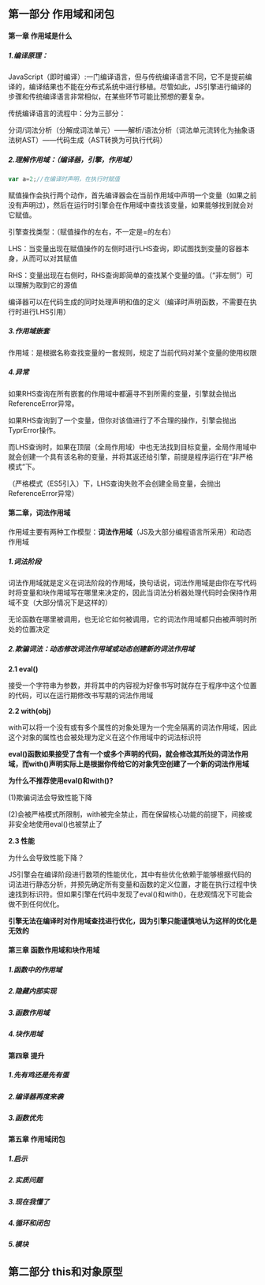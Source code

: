 ## 第一部分  作用域和闭包

#### 第一章 作用域是什么

##### 1.编译原理：

JavaScript（即时编译）:一门编译语言，但与传统编译语言不同，它不是提前编译的，编译结果也不能在分布式系统中进行移植。尽管如此，JS引擎进行编译的步骤和传统编译语言非常相似，在某些环节可能比预想的要复杂。

传统编译语言的流程中：分为三部分：

分词/词法分析（分解成词法单元）——解析/语法分析（词法单元流转化为抽象语法树AST）——代码生成（AST转换为可执行代码）

##### 2.理解作用域：（编译器，引擎，作用域）

``` js
var a=2;//在编译时声明，在执行时赋值
```

赋值操作会执行两个动作，首先编译器会在当前作用域中声明一个变量（如果之前没有声明过），然后在运行时引擎会在作用域中查找该变量，如果能够找到就会对它赋值。

引擎查找类型：（赋值操作的左右，不一定是=的左右）

LHS：当变量出现在赋值操作的左侧时进行LHS查询，即试图找到变量的容器本身，从而可以对其赋值

RHS：变量出现在右侧时，RHS查询即简单的查找某个变量的值。（“非左侧”）可以理解为取到它的源值

编译器可以在代码生成的同时处理声明和值的定义（编译时声明函数，不需要在执行时进行LHS引用）

##### 3.作用域嵌套

作用域：是根据名称查找变量的一套规则，规定了当前代码对某个变量的使用权限

##### 4.异常

如果RHS查询在所有嵌套的作用域中都遍寻不到所需的变量，引擎就会抛出ReferenceError异常。

如果RHS查询到了一个变量，但你对该值进行了不合理的操作，引擎会抛出TyprError操作。

而LHS查询时，如果在顶层（全局作用域）中也无法找到目标变量，全局作用域中就会创建一个具有该名称的变量，并将其返还给引擎，前提是程序运行在“非严格模式”下。

（严格模式（ES5引入）下，LHS查询失败不会创建全局变量，会抛出ReferenceError异常）

#### 第二章，词法作用域

作用域主要有两种工作模型：**词法作用域**（JS及大部分编程语言所采用）和动态作用域

##### 1.词法阶段

词法作用域就是定义在词法阶段的作用域，换句话说，词法作用域是由你在写代码时将变量和块作用域写在哪里来决定的，因此当词法分析器处理代码时会保持作用域不变（大部分情况下是这样的）

无论函数在哪里被调用，也无论它如何被调用，它的词法作用域都只由被声明时所处的位置决定

##### 2.欺骗词法：动态修改词法作用域或动态创建新的词法作用域

**2.1 eval()**

接受一个字符串为参数，并将其中的内容视为好像书写时就存在于程序中这个位置的代码，可以在运行期修改书写期的词法作用域

**2.2 with(obj)**

with可以将一个没有或有多个属性的对象处理为一个完全隔离的词法作用域，因此这个对象的属性也会被处理为定义在这个作用域中的词法标识符

**eval()函数如果接受了含有一个或多个声明的代码，就会修改其所处的词法作用域，而with()声明实际上是根据你传给它的对象凭空创建了一个新的词法作用域**

**为什么不推荐使用eval()和with()?**

(1)欺骗词法会导致性能下降

(2)会被严格模式所限制，with被完全禁止，而在保留核心功能的前提下，间接或非安全地使用eval()也被禁止了

**2.3 性能**

为什么会导致性能下降？

JS引擎会在编译阶段进行数项的性能优化，其中有些优化依赖于能够根据代码的词法进行静态分析，并预先确定所有变量和函数的定义位置，才能在执行过程中快速找到标识符。但如果引擎在代码中发现了eval()和with()，在悲观情况下可能会做不到任何优化。

**引擎无法在编译时对作用域查找进行优化，因为引擎只能谨慎地认为这样的优化是无效的**

#### 第三章 函数作用域和块作用域

##### 1.函数中的作用域

##### 2.隐藏内部实现

##### 3.函数作用域

##### 4.块作用域

#### 第四章 提升

##### 1.先有鸡还是先有蛋

##### 2.编译器再度来袭

##### 3.函数优先

#### 第五章 作用域闭包

##### 1.启示

##### 2.实质问题

##### 3.现在我懂了

##### 4.循环和闭包

##### 5.模块



## 第二部分 this和对象原型





